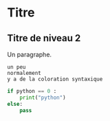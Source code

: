 
# Titre 

## Titre de niveau 2

Un paragraphe.

    un peu
    normalement 
    y a de la coloration syntaxique 

```python
if python == 0 :
    print("python")
else:
    pass
```



